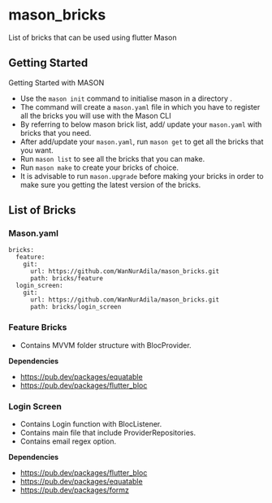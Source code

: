# mason_bricks

List of bricks that can be used using flutter Mason

## Getting Started

Getting Started with MASON

- Use the `mason init` command to initialise mason in a directory .
- The command will create a `mason.yaml` file in which you have to register all the bricks you will use with the Mason CLI
- By referring to below mason brick list, add/ update your `mason.yaml` with bricks that you need.
- After add/update your `mason.yaml`, run `mason get` to get all the bricks that you want.
- Run `mason list` to see all the bricks that you can make.
- Run `mason make` to create your bricks of choice.
- It is advisable to run `mason.upgrade` before making your bricks in order to make sure you getting the latest version of the bricks.

## List of Bricks

### Mason.yaml

```
bricks:
  feature:
    git:
      url: https://github.com/WanNurAdila/mason_bricks.git
      path: bricks/feature
  login_screen:
    git:
      url: https://github.com/WanNurAdila/mason_bricks.git
      path: bricks/login_screen
```

### Feature Bricks

- Contains MVVM folder structure with BlocProvider.

**Dependencies**
- https://pub.dev/packages/equatable
- https://pub.dev/packages/flutter_bloc


### Login Screen

- Contains Login function with BlocListener.
- Contains main file that include ProviderRepositories.
- Contains email regex option.

**Dependencies**
- https://pub.dev/packages/flutter_bloc
- https://pub.dev/packages/equatable
- https://pub.dev/packages/formz 

